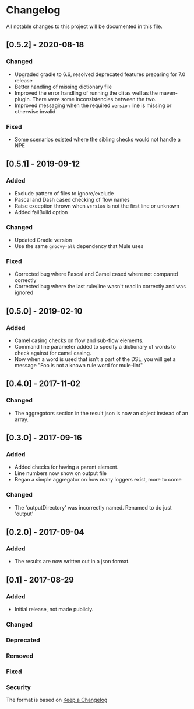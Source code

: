 # Changelog
All notable changes to this project will be documented in this file.

## [0.5.2] - 2020-08-18
### Changed
- Upgraded gradle to 6.6, resolved deprecated features preparing for 7.0 release
- Better handling of missing dictionary file
- Improved the error handling of running the cli as well as the maven-plugin. There were some inconsistencies between the two.
- Improved messaging when the required `version` line is missing or otherwise invalid  
### Fixed
- Some scenarios existed where the sibling checks would not handle a NPE

## [0.5.1] - 2019-09-12
### Added
- Exclude pattern of files to ignore/exclude
- Pascal and Dash cased checking of flow names
- Raise exception thrown when `version` is not the first line or unknown
- Added failBuild option
### Changed
- Updated Gradle version
- Use the same `groovy-all` dependency that Mule uses
### Fixed
- Corrected bug where Pascal and Camel cased where not compared correctly
- Corrected bug where the last rule/line wasn't read in correctly and was ignored

## [0.5.0] - 2019-02-10
### Added
- Camel casing checks on flow and sub-flow elements.
- Command line parameter added to specify a dictionary of words to check against for camel casing.
- Now when a word is used that isn't a part of the DSL, you will get a message
  "Foo is not a known rule word for mule-lint"

## [0.4.0] - 2017-11-02
### Changed
- The aggregators section in the result json is now an object instead of an
  array.

## [0.3.0] - 2017-09-16
### Added
- Added checks for having a parent element.
- Line numbers now show on output file
- Began a simple aggregator on how many loggers exist, more to come
### Changed
- The 'outputDirectory' was incorrectly named. Renamed to do just 'output'

## [0.2.0] - 2017-09-04
### Added
- The results are now written out in a json format.

## [0.1] - 2017-08-29
### Added
- Initial release, not made publicly.
### Changed
### Deprecated
### Removed
### Fixed
### Security

The format is based on [Keep a Changelog](http://keepachangelog.com/en/1.0.0/)
